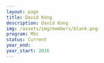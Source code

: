 ```yaml
---
layout: page
title: David Kong
description: David Kong
img: /assets/img/members/blank.png
program: MSc
status: Current
year_end: 
year_start: 2016
---
```


<img class="profile_img" src="{{ page.img | prepend: site.baseurl | prepend: site.url }}" alt=""/>